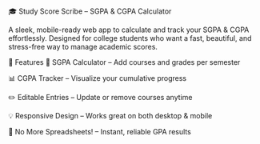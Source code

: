 🎓 Study Score Scribe – SGPA & CGPA Calculator

A sleek, mobile-ready web app to calculate and track your SGPA & CGPA effortlessly. Designed for college students who want a fast, beautiful, and stress-free way to manage academic scores.

🚀 Features
📘 SGPA Calculator – Add courses and grades per semester

📊 CGPA Tracker – Visualize your cumulative progress

✏️ Editable Entries – Update or remove courses anytime

💡 Responsive Design – Works great on both desktop & mobile

🧮 No More Spreadsheets! – Instant, reliable GPA results
